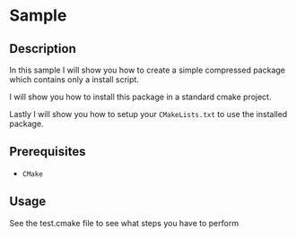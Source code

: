 # Sample


## Description

In this sample I will show you how to create a simple compressed package which contains only a install script.

I will show you how to install this package in a standard cmake project.

Lastly I will show you how to setup your `CMakeLists.txt` to use the installed package.


## Prerequisites

* `CMake`

## Usage

See the test.cmake file to see what steps you have to perform